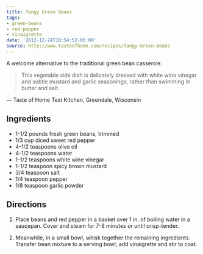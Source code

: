 ```yaml
---
title: Tangy Green Beans
tags:
- green-beans
- red-pepper
- vinaigrette
date: '2012-12-24T10:54:52-06:00'
source: http://www.tasteofhome.com/recipes/Tangy-Green-Beans
---
```

A welcome alternative to the traditional green bean casserole.

> This vegetable side dish is delicately dressed with white wine vinegar
> and subtle mustard and garlic seasonings, rather than swimming in
> butter and salt. 

&mdash; Taste of Home Test Kitchen, Greendale, Wisconsin


##  Ingredients

* 1-1/2 pounds fresh green beans, trimmed
* 1/3 cup diced sweet red pepper
* 4-1/2 teaspoons olive oil
* 4-1/2 teaspoons water
* 1-1/2 teaspoons white wine vinegar
* 1-1/2 teaspoon spicy brown mustard
* 3/4 teaspoon salt
* 1/4 teaspoon pepper
* 1/8 teaspoon garlic powder


##  Directions

1.  Place beans and red pepper in a basket over 1 in. of boiling water in a saucepan. Cover and steam for 7-8 minutes or until crisp-tender.

1.  Meanwhile, in a small bowl, whisk together the remaining ingredients. Transfer bean mixture to a serving bowl; add vinaigrette and stir to coat.




